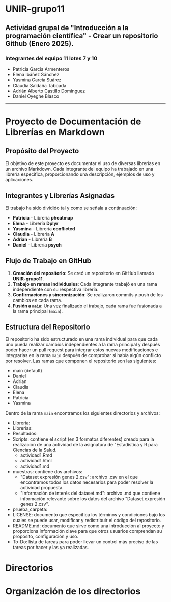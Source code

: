 # UNIR-grupo11

## Actividad grupal de "Introducción a la programación científica" - Crear un repositorio Github (Enero 2025).

### Integrantes del equipo 11 lotes 7 y 10
- Patricia García Armenteros
- Elena Ibáñez Sánchez
- Yasmina García Suárez
- Claudia Saldaña Taboada
- Adrián Alberto Castillo Domínguez
- Daniel Oyeghe Blasco

---

# Proyecto de Documentación de Librerías en Markdown

##  Propósito del Proyecto
El objetivo de este proyecto es documentar el uso de diversas librerías en un archivo Markdown. Cada integrante del equipo ha trabajado en una librería específica, proporcionando una descripción, ejemplos de uso y aplicaciones.

##  Integrantes y Librerías Asignadas
El trabajo ha sido dividido tal y como se señala a continuación:

- **Patricia** - Librería **pheatmap**
- **Elena** - Librería **Dplyr**
- **Yasmina** - Librería **conflicted**
- **Claudia** - Librería **A**
- **Adrian** - Librería **B**
- **Daniel** - Librería **psych**

## Flujo de Trabajo en GitHub
1. **Creación del repositorio**: Se creó un repositorio en GitHub llamado **UNIR-grupo11**.
2. **Trabajo en ramas individuales**: Cada integrante trabajó en una rama independiente con su respectiva librería.
3. **Confirmaciones y sincronización**: Se realizaron commits y push de los cambios en cada rama.
4. **Fusión a `main`**: Una vez finalizado el trabajo, cada rama fue fusionada a la rama principal (`main`).

## Estructura del Repositorio
El repositorio ha sido estructurado en una rama individual para que cada uno pueda realizar cambios independientes a la rama principal y después poder hacer un pull request para integrar estos nuevas modificaciones e integrarlas en la rama `main` después de comprobar si había algún conflicto por resolver. Las ramas que componen el repositorio son las siguientes:

- main (default)
- Daniel
- Adrian
- Claudia
- Elena
- Patricia
- Yasmina

Dentro de la rama `main` encontramos los siguientes directorios y archivos:
- Libreria:
- Librerías:
- Resultados:
- Scripts: contiene el script (en 3 formatos diferentes) creado para la realización de una actividad de la asignatura de "Estadística y R para Ciencias de la Salud.
  - actividad1.Rmd
  - actividad1.html
  - actividad1.md
- muestras: contiene dos archivos:
  - "Dataset expresión genes 2.csv": archivo .csv en el que encontramos todos los datos necesarios para poder resolver la actividad propuesta.
  - "Información de interés del dataset.md": archivo .md que contiene información relevante sobre los datos del archivo "Dataset expresión genes 2.csv".
- prueba_carpeta:
- LICENSE: documento que especifica los términos y condiciones bajo los cuales se puede usar, modificar y redistribuir el código del repositorio.
- README.md: documento que sirve como una introducción al proyecto y proporciona información clave para que otros usuarios comprendan su propósito, configuración y uso.
- To-Do: lista de tareas para poder llevar un control más preciso de las tareas por hacer y las ya realizadas.

# Directorios

# Organización de los directorios
